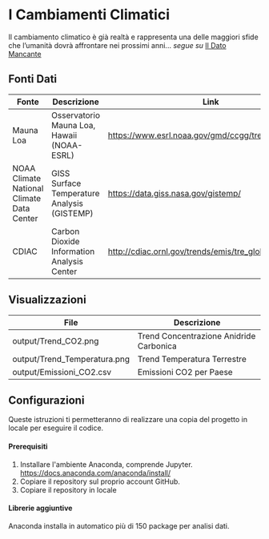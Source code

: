 # I Cambiamenti Climatici
Il cambiamento climatico è già realtà e rappresenta una delle maggiori sfide che l’umanità dovrà affrontare nei prossimi anni... 
*segue su* 
<a href="http://www.ildatomancante.it/opendata/ambiente/1023/i-cambiamenti-climatici/" target="_blank">Il Dato Mancante</a>

## Fonti Dati
| Fonte | Descrizione | Link |
| ------ | ------ | ------ |
| Mauna Loa | Osservatorio Mauna Loa, Hawaii (NOAA-ESRL) |https://www.esrl.noaa.gov/gmd/ccgg/trends/data.html |
| NOAA Climate National Climate Data Center| GISS Surface Temperature Analysis (GISTEMP)| https://data.giss.nasa.gov/gistemp/ |
| CDIAC | Carbon Dioxide Information Analysis Center | http://cdiac.ornl.gov/trends/emis/tre_glob.html |

## Visualizzazioni
| File | Descrizione |
| ------ | ------ |
| output/Trend_CO2.png | Trend Concentrazione Anidride Carbonica |
| output/Trend_Temperatura.png | Trend Temperatura Terrestre |
| output/Emissioni_CO2.csv | Emissioni CO2 per Paese |

## Configurazioni
Queste istruzioni ti permetteranno di realizzare una copia del progetto in locale per eseguire il codice.

#### Prerequisiti
1. Installare l'ambiente Anaconda, comprende Jupyter. https://docs.anaconda.com/anaconda/install/
2. Copiare il repository sul proprio account GitHub.
3. Copiare il repository in locale

#### Librerie aggiuntive
Anaconda installa in automatico più di 150 package per analisi dati.
